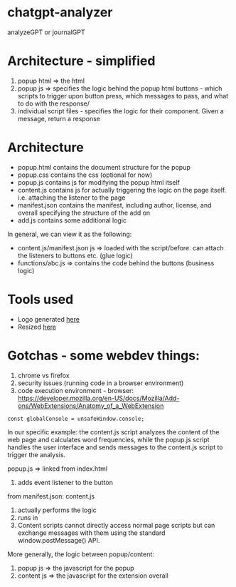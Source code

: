 # chatgpt-analyzer
analyzeGPT or journalGPT

# Architecture - simplified
1. popup html => the html
2. popup js => specifies the logic behind the popup html buttons - which scripts to trigger upon button press, which messages to pass, and what to do with the response/
3. individual script files - specifies the logic for their component. Given a message, return a response

# Architecture
- popup.html contains the document structure for the popup
- popup.css contains the css (optional for now)
- popup.js contains js for modifying the popup html itself
- content.js contains js for actually triggering the logic on the page itself. i.e. attaching the listener to the page
- manifest.json contains the manifest, including author, license, and overall specifying the structure of the add on
- add.js contains some additional logic

In general, we can view it as the following:
- content.js/manifest.json js => loaded with the script/before. can attach the listeners to buttons etc. (glue logic)
- functions/abc.js => contains the code behind the buttons (business logic)

# Tools used
- Logo generated [here](https://www.bing.com/images/create/create-a-logo-for-journalanalytics2c-which-analyzes/647e0c3549274ddda094144c55a61012?id=8fHhMS34fZQWPAjwF1nn2g%3d%3d&view=detailv2&idpp=genimg&FORM=GCRIDP&ajaxhist=0&ajaxserp=0)
- Resized [here](https://imageresizer.com/) 

# Gotchas - some webdev things:
1. chrome vs firefox
2. security issues (running code in a browser environment)
3. code execution environment - browser: https://developer.mozilla.org/en-US/docs/Mozilla/Add-ons/WebExtensions/Anatomy_of_a_WebExtension

```
const globalConsole = unsafeWindow.console; 
```

In our specific example:
the content.js script analyzes the content of the web page and calculates word frequencies, while the popup.js script handles the user interface and sends messages to the content.js script to trigger the analysis.


popup.js =>
linked from index.html
1. adds event listener to the button


from manifest.json:
content.js
1. actually performs the logic
2. runs in 
3. Content scripts cannot directly access normal page scripts but can exchange messages with them using the standard window.postMessage() API.


More generally, the logic between popup/content:
1. popup js => the javascript for the popup
2. content js => the javascript for the extension overall

